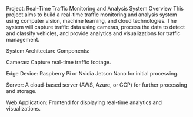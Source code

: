 Project: Real-Time Traffic Monitoring and Analysis System
Overview
This project aims to build a real-time traffic monitoring and analysis system using computer vision, machine learning, and cloud technologies. The system will capture traffic data using cameras, process the data to detect and classify vehicles, and provide analytics and visualizations for traffic management.

System Architecture
Components:

Cameras: Capture real-time traffic footage.

Edge Device: Raspberry Pi or Nvidia Jetson Nano for initial processing.

Server: A cloud-based server (AWS, Azure, or GCP) for further processing and storage.

Web Application: Frontend for displaying real-time analytics and visualizations.
